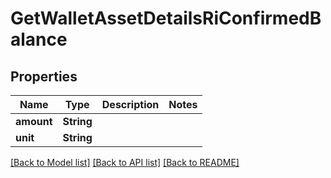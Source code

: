 # GetWalletAssetDetailsRiConfirmedBalance

## Properties

Name | Type | Description | Notes
------------ | ------------- | ------------- | -------------
**amount** | **String** |  | 
**unit** | **String** |  | 

[[Back to Model list]](../README.md#documentation-for-models) [[Back to API list]](../README.md#documentation-for-api-endpoints) [[Back to README]](../README.md)


